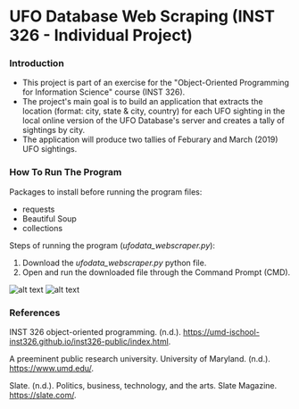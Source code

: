 # UFO Database Web Scraping (INST 326 - Individual Project)

### Introduction
- This project is part of an exercise for the "Object-Oriented Programming for Information Science" course (INST 326).
- The project's main goal is to build an application that extracts the location (format: city, state & city, country) for each UFO sighting in the local online version of the UFO Database's server and creates a tally of sightings by city.
- The application will produce two tallies of Feburary and March (2019) UFO sightings.

### How To Run The Program

Packages to install before running the program files:
- requests
- Beautiful Soup
- collections

Steps of running the program (_ufodata_webscraper.py_):
1. Download the _ufodata_webscraper.py_ python file. 
2. Open and run the downloaded file through the Command Prompt (CMD).


![alt text](https://pbs.twimg.com/profile_images/998978256077402112/OMvHnltG_400x400.jpg) ![alt text](https://scx1.b-cdn.net/csz/news/800a/2018/ufobelievers.jpg)

### References

INST 326 object-oriented programming. (n.d.). https://umd-ischool-inst326.github.io/inst326-public/index.html. 

A preeminent public research university. University of Maryland. (n.d.). https://www.umd.edu/. 

Slate. (n.d.). Politics, business, technology, and the arts. Slate Magazine. https://slate.com/.
